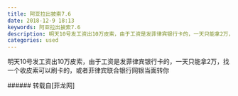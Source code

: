 ```yaml
---
title: 阿亚拉出披索7.6
date: 2018-12-9 18:13
keywords: 阿亚拉出披索7.6
description: 明天10号发工资出10万皮索，由于工资是发菲律宾银行卡的，一天只能拿2万，找一个收皮索可以刷卡的，或者菲律宾联合银行网银当面转你 
categories: used
---
```

<td class="t_f" id="postmessage_2437232">

明天10号发工资出10万皮索，由于工资是发菲律宾银行卡的，一天只能拿2万，找一个收皮索可以刷卡的，或者菲律宾联合银行网银当面转你 <br/>
</td>
###### 转载自[菲龙网]